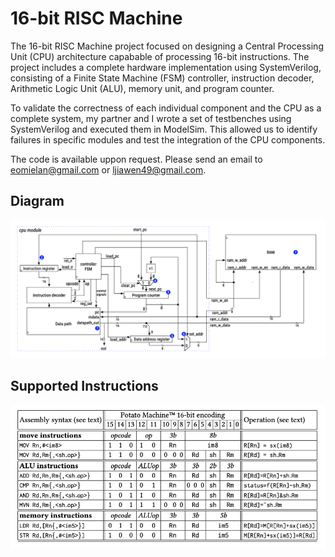 # 16-bit RISC Machine

The 16-bit RISC Machine project focused on designing a Central Processing Unit (CPU) architecture capabable of processing 16-bit instructions. The project includes a complete hardware implementation using SystemVerilog, consisting of a Finite State Machine (FSM) controller, instruction decoder, Arithmetic Logic Unit (ALU), memory unit, and program counter.

To validate the correctness of each individual component and the CPU as a complete system, my partner and I wrote a set of testbenches using SystemVerilog and executed them in ModelSim. This allowed us to identify failures in specific modules and test the integration of the CPU components.

The code is available uppon request. Please send an email to [eomielan@gmail.com](mailto:eomielan@gmail.com) or [ljiawen49@gmail.com](mailto:ljiawen49@gmail.com).

## Diagram

![CPU Diagram](./assets/cpu_diagram.png)

## Supported Instructions

![CPU ISA](./assets/cpu_isa.png)
